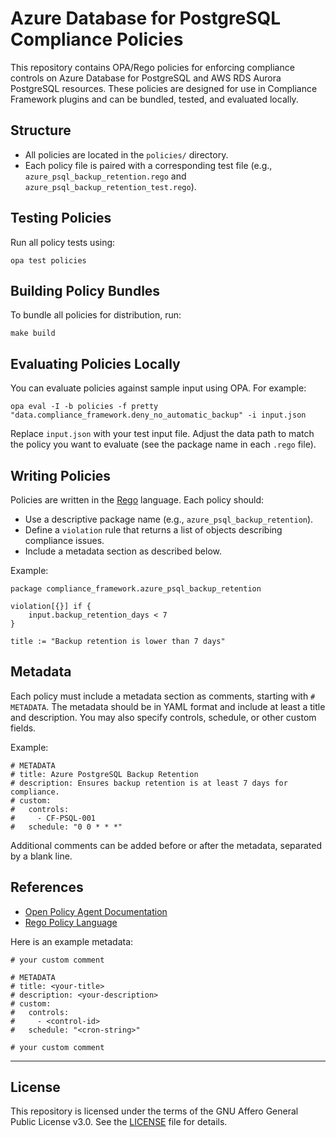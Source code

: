 # Azure Database for PostgreSQL Compliance Policies

This repository contains OPA/Rego policies for enforcing compliance controls on Azure Database for PostgreSQL and AWS RDS Aurora PostgreSQL resources. These policies are designed for use in Compliance Framework plugins and can be bundled, tested, and evaluated locally.

## Structure

- All policies are located in the `policies/` directory.
- Each policy file is paired with a corresponding test file (e.g., `azure_psql_backup_retention.rego` and `azure_psql_backup_retention_test.rego`).

## Testing Policies

Run all policy tests using:

```shell
opa test policies
```

## Building Policy Bundles

To bundle all policies for distribution, run:

```shell
make build
```

## Evaluating Policies Locally

You can evaluate policies against sample input using OPA. For example:

```shell
opa eval -I -b policies -f pretty "data.compliance_framework.deny_no_automatic_backup" -i input.json
```

Replace `input.json` with your test input file. Adjust the data path to match the policy you want to evaluate (see the package name in each `.rego` file).

## Writing Policies

Policies are written in the [Rego](https://www.openpolicyagent.org/docs/latest/policy-language/) language. Each policy should:

- Use a descriptive package name (e.g., `azure_psql_backup_retention`).
- Define a `violation` rule that returns a list of objects describing compliance issues.
- Include a metadata section as described below.

Example:

```rego
package compliance_framework.azure_psql_backup_retention

violation[{}] if {
    input.backup_retention_days < 7
}

title := "Backup retention is lower than 7 days"
```

## Metadata

Each policy must include a metadata section as comments, starting with `# METADATA`. The metadata should be in YAML format and include at least a title and description. You may also specify controls, schedule, or other custom fields.

Example:

```rego
# METADATA
# title: Azure PostgreSQL Backup Retention
# description: Ensures backup retention is at least 7 days for compliance.
# custom:
#   controls:
#     - CF-PSQL-001
#   schedule: "0 0 * * *"
```

Additional comments can be added before or after the metadata, separated by a blank line.

## References

- [Open Policy Agent Documentation](https://www.openpolicyagent.org/docs/latest/)
- [Rego Policy Language](https://www.openpolicyagent.org/docs/latest/policy-language/)

Here is an example metadata:
```opa
# your custom comment

# METADATA
# title: <your-title>
# description: <your-description>
# custom:
#   controls:
#     - <control-id>
#   schedule: "<cron-string>"

# your custom comment
```

---

## License

This repository is licensed under the terms of the GNU Affero General Public License v3.0. See the [LICENSE](LICENSE) file for details.